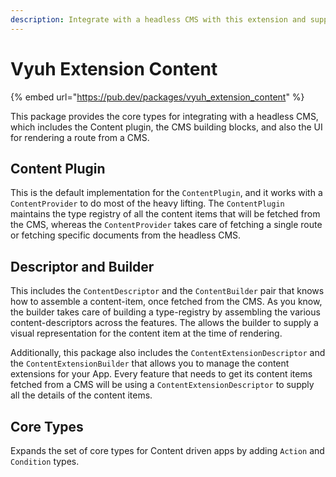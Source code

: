 ```yaml
---
description: Integrate with a headless CMS with this extension and support its core types
---
```


# Vyuh Extension Content

{% embed url="https://pub.dev/packages/vyuh_extension_content" %}

This package provides the core types for integrating with a headless CMS, which includes the Content plugin, the CMS building blocks, and also the UI for rendering a route from a CMS.

## Content Plugin

This is the default implementation for the `ContentPlugin`, and it works with a `ContentProvider` to do most of the heavy lifting. The `ContentPlugin` maintains the type registry of all the content items that will be fetched from the CMS, whereas the `ContentProvider` takes care of fetching a single route or fetching specific documents from the headless CMS.

## Descriptor and Builder

This includes the `ContentDescriptor` and the `ContentBuilder` pair that knows how to assemble a content-item, once fetched from the CMS. As you know, the builder takes care of building a type-registry by assembling the various content-descriptors across the features. The allows the builder to supply a visual representation for the content item at the time of rendering.

Additionally, this package also includes the `ContentExtensionDescriptor` and the `ContentExtensionBuilder` that allows you to manage the content extensions for your App. Every feature that needs to get its content items fetched from a CMS will be using a `ContentExtensionDescriptor` to supply all the details of the content items.

## Core Types

Expands the set of core types for Content driven apps by adding `Action` and `Condition` types.
